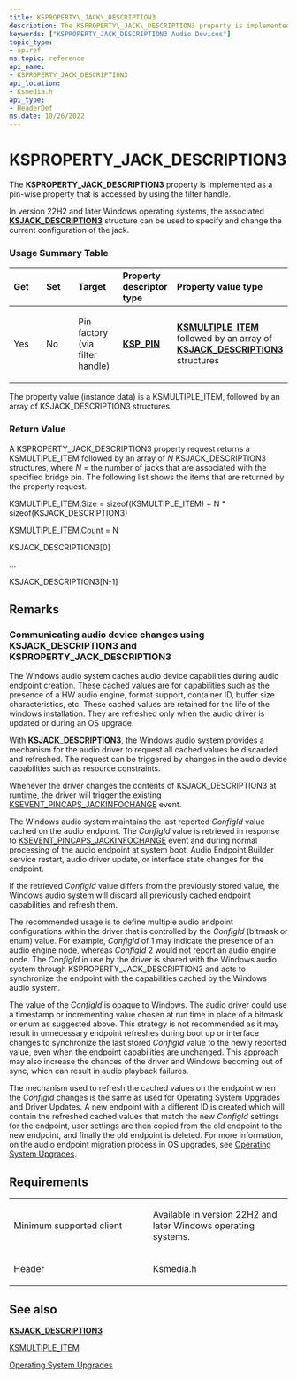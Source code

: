 ```yaml
---
title: KSPROPERTY\_JACK\_DESCRIPTION3
description: The KSPROPERTY\_JACK\_DESCRIPTION3 property is implemented as a pin-wise property that is accessed by using the filter handle.
keywords: ["KSPROPERTY_JACK_DESCRIPTION3 Audio Devices"]
topic_type:
- apiref
ms.topic: reference
api_name:
- KSPROPERTY_JACK_DESCRIPTION3
api_location:
- Ksmedia.h
api_type:
- HeaderDef
ms.date: 10/26/2022
---
```


# KSPROPERTY\_JACK\_DESCRIPTION3

The **KSPROPERTY\_JACK\_DESCRIPTION3** property is implemented as a pin-wise property that is accessed by using the filter handle.

In version 22H2 and later Windows operating systems, the associated [**KSJACK\_DESCRIPTION3**](ksjack-description3.md) structure can be used to specify and change the current configuration of the jack.

### <span id="Usage_Summary_Table"></span><span id="usage_summary_table"></span><span id="USAGE_SUMMARY_TABLE"></span>Usage Summary Table

<table>
<colgroup>
<col width="20%" />
<col width="20%" />
<col width="20%" />
<col width="20%" />
<col width="20%" />
</colgroup>
<thead>
<tr class="header">
<th align="left">Get</th>
<th align="left">Set</th>
<th align="left">Target</th>
<th align="left">Property descriptor type</th>
<th align="left">Property value type</th>
</tr>
</thead>
<tbody>
<tr class="odd">
<td align="left"><p>Yes</p></td>
<td align="left"><p>No</p></td>
<td align="left"><p>Pin factory (via filter handle)</p></td>
<td align="left"><p><a href="/windows-hardware/drivers/ddi/ks/ns-ks-ksp_pin" data-raw-source="[&lt;strong&gt;KSP_PIN&lt;/strong&gt;](/windows-hardware/drivers/ddi/ks/ns-ks-ksp_pin)"><strong>KSP_PIN</strong></a></p></td>
<td align="left"><p><a href="/windows-hardware/drivers/ddi/ks/ns-ks-ksmultiple_item" data-raw-source="[&lt;strong&gt;KSMULTIPLE_ITEM&lt;/strong&gt;](/windows-hardware/drivers/ddi/ks/ns-ks-ksmultiple_item)"><strong>KSMULTIPLE_ITEM</strong></a> followed by an array of <a href="ksjack-description3.md" data-raw-source="[&lt;strong&gt;KSJACK_DESCRIPTION3&lt;/strong&gt;](ksjack-description3.md)"><strong>KSJACK_DESCRIPTION3</strong></a> structures</p></td>
</tr>
</tbody>
</table>

The property value (instance data) is a KSMULTIPLE\_ITEM, followed by an array of KSJACK\_DESCRIPTION3 structures.

### <span id="Return_Value"></span><span id="return_value"></span><span id="RETURN_VALUE"></span>Return Value

A KSPROPERTY\_JACK\_DESCRIPTION3 property request returns a KSMULTIPLE\_ITEM followed by an array of *N* KSJACK\_DESCRIPTION3 structures, where *N* = the number of jacks that are associated with the specified bridge pin. The following list shows the items that are returned by the property request.

KSMULTIPLE\_ITEM.Size = sizeof(KSMULTIPLE\_ITEM) + N \* sizeof(KSJACK\_DESCRIPTION3)

KSMULTIPLE\_ITEM.Count = N

KSJACK\_DESCRIPTION3\[0\]

...

KSJACK\_DESCRIPTION3\[N-1\]

## Remarks

### Communicating audio device changes using KSJACK_DESCRIPTION3 and KSPROPERTY_JACK_DESCRIPTION3 

The Windows audio system caches audio device capabilities during audio endpoint creation. These cached values are for capabilities such as the presence of a HW audio engine, format support, container ID, buffer size characteristics, etc. These cached values are retained for the life of the windows installation. They are refreshed only when the audio driver is updated or during an OS upgrade. 

With [**KSJACK_DESCRIPTION3**](ksjack-description3.md), the Windows audio system provides a mechanism for the audio driver to request all cached values be discarded and refreshed. The request can be triggered by changes in the audio device capabilities such as resource constraints. 

Whenever the driver changes the contents of KSJACK\_DESCRIPTION3 at runtime, the driver will trigger the existing [KSEVENT_PINCAPS_JACKINFOCHANGE](ksproperty-jack-description3.md) event. 

The Windows audio system maintains the last reported *ConfigId* value cached on the audio endpoint. The *ConfigId* value is retrieved in response to [KSEVENT_PINCAPS_JACKINFOCHANGE](ksproperty-jack-description3.md) event and during normal processing of the audio endpoint at system boot, Audio Endpoint Builder service restart, audio driver update, or interface state changes for the endpoint. 

If the retrieved *ConfigId* value differs from the previously stored value, the Windows audio system will discard all previously cached endpoint capabilities and refresh them. 

The recommended usage is to define multiple audio endpoint configurations within the driver that is controlled by the *ConfigId* (bitmask or enum) value. For example, *ConfigId* of 1 may indicate the presence of an audio engine node, whereas *ConfigId* 2 would not report an audio engine node. The *ConfigId* in use by the driver is shared with the Windows audio system through KSPROPERTY_JACK_DESCRIPTION3 and acts to synchronize the endpoint with the capabilities cached by the Windows audio system. 

The value of the *ConfigId* is opaque to Windows. The audio driver could use a timestamp or incrementing value chosen at run time in place of a bitmask or enum as suggested above. This strategy is not recommended as it may result in unnecessary endpoint refreshes during boot up or interface changes to synchronize the last stored *ConfigId* value to the newly reported value, even when the endpoint capabilities are unchanged. This approach may also increase the chances of the driver and Windows becoming out of sync, which can result in audio playback failures. 

The mechanism used to refresh the cached values on the endpoint when the *ConfigId* changes is the same as used for Operating System Upgrades and Driver Updates. A new endpoint with a different ID is created which will contain the refreshed cached values that match the new *ConfigId* settings for the endpoint, user settings are then copied from the old endpoint to the new endpoint, and finally the old endpoint is deleted. For more information, on the audio endpoint migration process in OS upgrades, see [Operating System Upgrades](operating-system-upgrades.md). 

## Requirements

<table>
<colgroup>
<col width="50%" />
<col width="50%" />
</colgroup>
<tbody>
<tr class="odd">
<td align="left"><p>Minimum supported client</p></td>
<td align="left"><p>Available in version 22H2 and later Windows operating systems.</p></td>
</tr>
<tr class="even">
<td align="left"><p>Header</p></td>
<td align="left">Ksmedia.h</td>
</tr>
</tbody>
</table>

## <span id="see_also"></span>See also


[**KSJACK\_DESCRIPTION3**](ksjack-description3.md)

[KSMULTIPLE\_ITEM](/windows-hardware/drivers/ddi/ks/ns-ks-ksmultiple_item)

[Operating System Upgrades](operating-system-upgrades.md)
